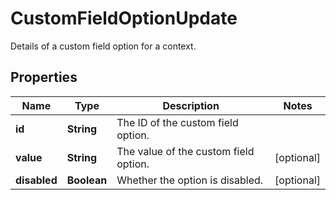 

# CustomFieldOptionUpdate

Details of a custom field option for a context.

## Properties

| Name | Type | Description | Notes |
|------------ | ------------- | ------------- | -------------|
|**id** | **String** | The ID of the custom field option. |  |
|**value** | **String** | The value of the custom field option. |  [optional] |
|**disabled** | **Boolean** | Whether the option is disabled. |  [optional] |



